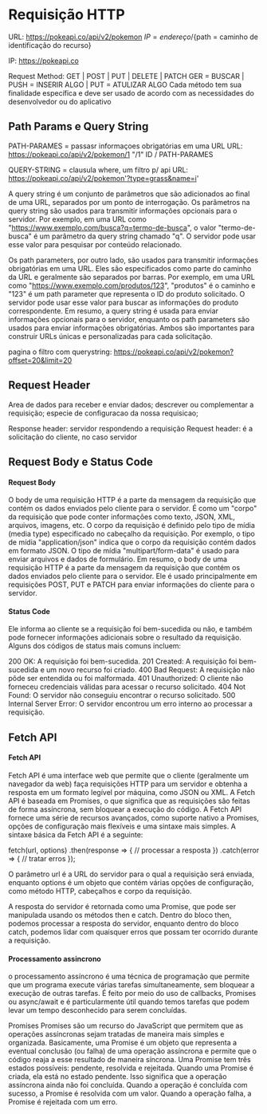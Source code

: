 # Requisição HTTP

URL: https://pokeapi.co/api/v2/pokemon
${IP = endereço}/${path = caminho de identificação do recurso}

IP: https://pokeapi.co

Request Method: GET | POST | PUT | DELETE | PATCH
GER = BUSCAR | PUSH = INSERIR ALGO | PUT = ATULIZAR ALGO
Cada método tem sua finalidade específica e deve ser usado de acordo com as necessidades do desenvolvedor ou do aplicativo

## Path Params e Query String

PATH-PARAMES = passasr informaçoes obrigatórias em uma URL
URL: https://pokeapi.co/api/v2/pokemon/1
    "/1" ID  / PATH-PARAMES

QUERY-STRING = clausula where, um filtro p/ api
URL: https://pokeapi.co/api/v2/pokemon'?type=grass&name=i'

A query string é um conjunto de parâmetros que são adicionados ao final de uma URL, separados por um ponto de interrogação. Os parâmetros na query string são usados para transmitir informações opcionais para o servidor. Por exemplo, em uma URL como "https://www.exemplo.com/busca?q=termo-de-busca", o valor "termo-de-busca" é um parâmetro da query string chamado "q". O servidor pode usar esse valor para pesquisar por conteúdo relacionado.

Os path parameters, por outro lado, são usados para transmitir informações obrigatórias em uma URL. Eles são especificados como parte do caminho da URL e geralmente são separados por barras. Por exemplo, em uma URL como "https://www.exemplo.com/produtos/123", "produtos" é o caminho e "123" é um path parameter que representa o ID do produto solicitado. O servidor pode usar esse valor para buscar as informações do produto correspondente.
Em resumo, a query string é usada para enviar informações opcionais para o servidor, enquanto os path parameters são usados para enviar informações obrigatórias. Ambos são importantes para construir URLs únicas e personalizadas para cada solicitação.

pagina o filtro com querystring:
    https://pokeapi.co/api/v2/pokemon?offset=20&limit=20



## Request Header
Area de dados para receber e enviar dados;
descrever ou complementar a requisição;
especie de configuracao da nossa requisicao;

Response header: servidor respondendo a requisição
Request header: é a solicitação do cliente, no caso servidor


## Request Body e Status Code
#### Request Body
O body de uma requisição HTTP é a parte da mensagem da requisição que contém os dados enviados pelo cliente para o servidor. É como um "corpo" da requisição que pode conter informações como texto, JSON, XML, arquivos, imagens, etc.
O corpo da requisição é definido pelo tipo de mídia (media type) especificado no cabeçalho da requisição. Por exemplo, o tipo de mídia "application/json" indica que o corpo da requisição contém dados em formato JSON. O tipo de mídia "multipart/form-data" é usado para enviar arquivos e dados de formulário. 
Em resumo, o body de uma requisição HTTP é a parte da mensagem da requisição que contém os dados enviados pelo cliente para o servidor. Ele é usado principalmente em requisições POST, PUT e PATCH para enviar informações do cliente para o servidor.

#### Status Code
Ele informa ao cliente se a requisição foi bem-sucedida ou não, e também pode fornecer informações adicionais sobre o resultado da requisição.
Alguns dos códigos de status mais comuns incluem:

200 OK: A requisição foi bem-sucedida.
201 Created: A requisição foi bem-sucedida e um novo recurso foi criado.
400 Bad Request: A requisição não pôde ser entendida ou foi malformada.
401 Unauthorized: O cliente não forneceu credenciais válidas para acessar o recurso solicitado.
404 Not Found: O servidor não conseguiu encontrar o recurso solicitado.
500 Internal Server Error: O servidor encontrou um erro interno ao processar a requisição.


## Fetch API
#### Fetch API
Fetch API é uma interface web que permite que o cliente (geralmente um navegador da web) faça requisições HTTP para um servidor e obtenha a resposta em um formato legível por máquina, como JSON ou XML. A Fetch API é baseada em Promises, o que significa que as requisições são feitas de forma assíncrona, sem bloquear a execução do código.
A Fetch API fornece uma série de recursos avançados, como suporte nativo a Promises, opções de configuração mais flexíveis e uma sintaxe mais simples.
A sintaxe básica da Fetch API é a seguinte:

fetch(url, options)
  .then(response => {
    // processar a resposta
  })
  .catch(error => {
    // tratar erros
  });


O parâmetro url é a URL do servidor para o qual a requisição será enviada, enquanto options é um objeto que contém várias opções de configuração, como método HTTP, cabeçalhos e corpo da requisição.

A resposta do servidor é retornada como uma Promise, que pode ser manipulada usando os métodos then e catch. Dentro do bloco then, podemos processar a resposta do servidor, enquanto dentro do bloco catch, podemos lidar com quaisquer erros que possam ter ocorrido durante a requisição.


#### Processamento assincrono
o processamento assíncrono é uma técnica de programação que permite que um programa execute várias tarefas simultaneamente, sem bloquear a execução de outras tarefas. É feito por meio do uso de callbacks, Promises ou async/await e é particularmente útil quando temos tarefas que podem levar um tempo desconhecido para serem concluídas.

Promises
Promises são um recurso do JavaScript que permitem que as operações assíncronas sejam tratadas de maneira mais simples e organizada. Basicamente, uma Promise é um objeto que representa a eventual conclusão (ou falha) de uma operação assíncrona e permite que o código reaja a esse resultado de maneira síncrona.
Uma Promise tem três estados possíveis: pendente, resolvida e rejeitada. Quando uma Promise é criada, ela está no estado pendente. Isso significa que a operação assíncrona ainda não foi concluída.  Quando a operação é concluída com sucesso, a Promise é resolvida com um valor. Quando a operação falha, a Promise é rejeitada com um erro.


